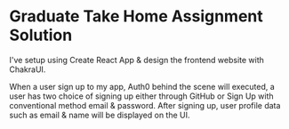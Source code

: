 # Graduate Take Home Assignment Solution

I've setup using Create React App & design the frontend website 
with ChakraUI. 

When a user sign up to my app, Auth0 behind the
scene will executed, a user has two choice of signing up either
through GitHub or Sign Up with conventional method email & password.
After signing up, user profile data such as email & name will be displayed
on the UI.